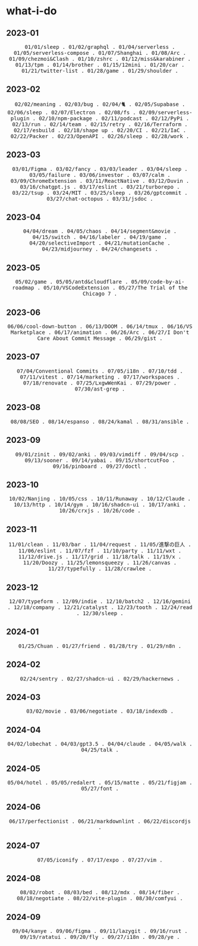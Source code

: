 # what-i-do

## 2023-01

<p align="center">
  <samp>
    <span>01/01/sleep</span> .
    <span>01/02/graphql</span> .
    <span>01/04/serverless</span> .
    <span>01/05/serverless-compose</span> .
    <span>01/07/Shanghai</span> .
    <span>01/08/Arc</span> .
    <span>01/09/chezmoi&Clash</span> .
    <span>01/10/zshrc</span> .
    <span>01/12/miss&karabiner</span> .
    <span>01/13/tpm</span> .
    <span>01/14/brother</span> .
    <span>01/15/12mini</span> .
    <span>01/20/car</span> .
    <span>01/21/twitter-list</a></span> .
    <span>01/28/game</span> .
    <span>01/29/shoulder</span> .
  </samp>
</p>

## 2023-02

<p align="center">
  <samp>
    <span>02/02/meaning</span> .
    <span>02/03/bug</span> .
    <span>02/04/🐈</span> .
    <span>02/05/Supabase</span> .
    <span>02/06/sleep</span> .
    <span>02/07/Electron</span> .
    <span>02/08/fs</span> .
    <span>02/09/serverless-plugin</span> .
    <span>02/10/npm-package</span> .
    <span>02/11/podcast</span> .
    <span>02/12/PyPi</span> .
    <span>02/13/run</span> .
    <span>02/14/team</span> .
    <span>02/15/retry</span> .
    <span>02/16/Terraform</span> .
    <span>02/17/esbuild</span> .
    <span>02/18/shape up</span> .
    <span>02/20/CI</span> .
    <span>02/21/IaC</span> .
    <span>02/22/Packer</span> .
    <span>02/23/OpenAPI</span> .
    <span>02/26/sleep</span> .
    <span>02/28/work</span> .
  </samp>
</p>

## 2023-03

<p align="center">
  <samp>
    <span>03/01/Figma</span> .
    <span>03/02/fancy</span> .
    <span>03/03/leader</span> .
    <span>03/04/sleep</span> .
    <span>03/05/failure</span> .
    <span>03/06/investor</span> .
    <span>03/07/calm</span> .
    <span>03/09/ChromeExtension</span> .
    <span>03/11/ReactNative</span> .
    <span>03/12/Duvin</span> .
    <span>03/16/chatgpt.js</span> .
    <span>03/17/eslint</span> .
    <span>03/21/turborepo</span> .
    <span>03/22/tsup</span> .
    <span>03/24/MIT</span> .
    <span>03/25/sleep</span> .
    <span>03/26/gptcommit</span> .
    <span>03/27/chat-octopus</span> .
    <span>03/31/jsdoc</span> .
  </samp>
</p>

## 2023-04

<p align="center">
  <samp>
    <span>04/04/dream</span> .
    <span>04/05/chaos</span> .
    <span>04/14/segment&movie</span> .
    <span>04/15/switch</span> .
    <span>04/16/labeler</span> .
    <span>04/19/game</span> .
    <span>04/20/selectiveImport</span> .
    <span>04/21/mutationCache</span> .
    <span>04/23/midjourney</span> .
    <span>04/24/changesets</span> .
  </samp>
</p>

## 2023-05

<p align="center">
  <samp>
    <span>05/02/game</span> .
    <span>05/05/antd&cloudflare</span> .
    <span>05/09/code-by-ai-roadmap</span> .
    <span>05/10/VSCodeExtension</span> .
    <span>05/27/The Trial of the Chicago 7</span> .
  </samp>
</p>

## 2023-06

<p align="center">
  <samp>
    <span>06/06/cool-down-button</span> .
    <span>06/13/DOOM</span> .
    <span>06/14/tmux</span> .
    <span>06/16/VS Marketplace</span> .
    <span>06/17/animation</span> .
    <span>06/26/Arc</span> .
    <span>06/27/I Don't Care About Commit Message</span> .
    <span>06/29/gist</span> .
  </samp>
</p>

## 2023-07

<p align="center">
  <samp>
    <span>07/04/Conventional Commits</span> .
    <span>07/05/i18n</span> .
    <span>07/10/tdd</span> .
    <span>07/11/vitest</span> .
    <span>07/14/marketing</span> .
    <span>07/17/workspaces</span> .
    <span>07/18/renovate</span> .
    <span>07/25/LxgwWenKai</span> .
    <span>07/29/power</span> .
    <span>07/30/ast-grep</span> .
  </samp>
</p>

## 2023-08

<p align="center">
  <samp>
    <span>08/08/SEO</span> .
    <span>08/14/espanso</span> .
    <span>08/24/kamal</span> .
    <span>08/31/ansible</span> .
  </samp>
</p>

## 2023-09

<p align="center">
  <samp>
    <span>09/01/zinit</span> .
    <span>09/02/anki</span> .
    <span>09/03/vimdiff</span> .
    <span>09/04/scp</span> .
    <span>09/13/sooner</span> .
    <span>09/14/yabai</span> .
    <span>09/15/shortcutFoo</span> .
    <span>09/16/pinboard</span> .
    <span>09/27/doctl</span> .
  </samp>
</p>

## 2023-10

<p align="center">
  <samp>
    <span>10/02/Nanjing</span> .
    <span>10/05/css</span> .
    <span>10/11/Runaway</span> .
    <span>10/12/Claude</span> .
    <span>10/13/http</span> .
    <span>10/14/gym</span> .
    <span>10/16/shadcn-ui</span> .
    <span>10/17/anki</span> .
    <span>10/26/crxjs</span> .
    <span>10/26/code</span> .
  </samp>
</p>

## 2023-11

<p align="center">
  <samp>
    <span>11/01/clean</span> .
    <span>11/03/bar</span> .
    <span>11/04/request</span> .
    <span>11/05/進撃の巨人</span> .
    <span>11/06/eslint</span> .
    <span>11/07/fzf</span> .
    <span>11/10/party</span> .
    <span>11/11/wxt</span> .
    <span>11/12/drive.js</span> .
    <span>11/17/grid</span> .
    <span>11/18/talk</span> .
    <span>11/19/x</span> .
    <span>11/20/Doozy</span> .
    <span>11/25/lemonsqueezy</span> .
    <span>11/26/canvas</span> .
    <span>11/27/typefully</span> .
    <span>11/28/crawlee</span> .
  </samp>
</p>

## 2023-12

<p align="center">
  <samp>
    <span>12/07/typeform</span> .
    <span>12/09/indie</span> .
    <span>12/10/batch2</span> .
    <span>12/16/gemini</span> .
    <span>12/18/company</span> .
    <span>12/21/catalyst</span> .
    <span>12/23/tooth</span> .
    <span>12/24/read</span> .
    <span>12/30/sleep</span> .
  </samp>
</p>

## 2024-01

<p align="center">
  <samp>
    <span>01/25/Chuan</span> .
    <span>01/27/friend</span> .
    <span>01/28/try</span> .
    <span>01/29/n8n</span> .
  </samp>
</p>

## 2024-02

<p align="center">
  <samp>
    <span>02/24/sentry</span> .
    <span>02/27/shadcn-ui</span> .
    <span>02/29/hackernews</span> .
  </samp>
</p>

## 2024-03

<p align="center">
  <samp>
    <span>03/02/movie</span> .
    <span>03/06/negotiate</span> .
    <span>03/18/indexdb</span> .
  </samp>
</p>

## 2024-04

<p align="center">
  <samp>
    <span>04/02/lobechat</span> .
    <span>04/03/gpt3.5</span> .
    <span>04/04/claude</span> .
    <span>04/05/walk</span> .
    <span>04/25/talk</span> .
  </samp>
</p>

## 2024-05

<p align="center">
  <samp>
    <span>05/04/hotel</span> .
    <span>05/05/redalert</span> .
    <span>05/15/matte</span> .
    <span>05/21/figjam</span> .
    <span>05/27/font</span> .
  </samp>
</p>

## 2024-06

<p align="center">
  <samp>
    <span>06/17/perfectionist</span> .
    <span>06/21/markdownlint</span> .
    <span>06/22/discordjs</span> .
  </samp>
</p>

## 2024-07

<p align="center">
  <samp>
    <span>07/05/iconify</span> .
    <span>07/17/expo</span> .
    <span>07/27/vim</span> .
  </samp>
</p>

## 2024-08

<p align="center">
  <samp>
    <span>08/02/robot</span> .
    <span>08/03/bed</span> .
    <span>08/12/mdx</span> .
    <span>08/14/fiber</span> .
    <span>08/18/negotiate</span> .
    <span>08/22/vite-plugin</span> .
    <span>08/30/comfyui</span> .
  </samp>
</p>

## 2024-09

<p align="center">
  <samp>
    <span>09/04/kanye</span> .
    <span>09/06/figma</span> .
    <span>09/11/lazygit</span> .
    <span>09/16/rust</span> .
    <span>09/19/ratatui</span> .
    <span>09/20/fly</span> .
    <span>09/27/i18n</span> .
    <span>09/28/ye</span> .
  </samp>
</p>
